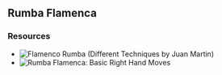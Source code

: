 ## Rumba Flamenca

### Resources
* ![Flamenco Rumba (Different Techniques by Juan Martin) ](https://www.youtube.com/watch?v=kEpQcgHWBWk&feature=youtu.be&t=54s)
* ![Rumba Flamenca: Basic Right Hand Moves](https://www.youtube.com/watch?v=77ScJgcOhZ0)

